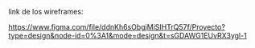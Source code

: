 link de los wireframes: 

https://www.figma.com/file/ddnKh6sObgjMiSIHTrQ57f/Proyecto?type=design&node-id=0%3A1&mode=design&t=sGDAWG1EUvRX3ygl-1
